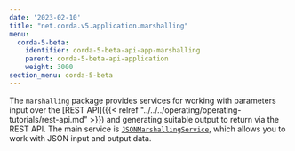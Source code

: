 ```yaml
---
date: '2023-02-10'
title: "net.corda.v5.application.marshalling"
menu:
  corda-5-beta:
    identifier: corda-5-beta-api-app-marshalling
    parent: corda-5-beta-api-application
    weight: 3000
section_menu: corda-5-beta
---
```


The `marshalling` package provides services for working with parameters input over the [REST API]({{< relref "../../../operating/operating-tutorials/rest-api.md" >}}) and generating suitable output to return via the REST API. The main service is <a href="../../../../../../api-ref/corda/5.0-beta/java/net/corda/v5/application/marshalling/JsonMarshallingService.html" target="_blank">`JSONMarshallingService`</a>, which allows you to work with JSON input and output data.